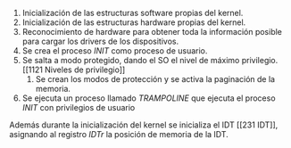 
1. Inicialización de las estructuras software propias del kernel.
2. Inicialización de las estructuras hardware propias del kernel.
3. Reconocimiento de hardware para obtener toda la información posible para cargar los drivers de los dispositivos.
4. Se crea el proceso *INIT* como proceso de usuario.
5. Se salta a modo protegido, dando el SO el nivel de máximo privilegio. [[1121 Niveles de privilegio]]
	1. Se crean los modos de protección y se activa la paginación de la memoria.
6. Se ejecuta un proceso llamado *TRAMPOLINE* que ejecuta el proceso *INIT* con privilegios de usuario

Además durante la inicialización del kernel se inicializa el IDT [[231 IDT]], asignando al registro *IDTr* la posición de memoria de la IDT.